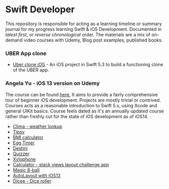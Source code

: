 # Swift Developer

This repository is responsible for acting as a learning timeline or summary journal for my progress learning Swift & iOS Development. Documented in _latest first_, or _reverse chronological_ order. The materials are a mix of on-demand video courses with Udemy, Blog post examples, published books.

### UBER App clone

- [Uber clone iOS](https://github.com/irisida/uber-clone-ios) - An iOS project in Swift 5.3 to build a functioning clone of the UBER app.

### Angela Yu - iOS 13 version on Udemy

The course can be found [here.](https://www.udemy.com/course/ios-13-app-development-bootcamp/) It aims to provide a fairly comprehensive tour of beginner iOS development. Projects are mostly trivial or contrived. Courses acts as a reasonable introduction to Swift 5.x, using Xcode and general UIKit basics. Course feels dated as it's an annually updated course rather than freshly cut for the state of iOS development as of iOS14.

- [Clima - weather lookup](https://github.com/irisida/clima-ios-weather-app)
- [Tipsy](https://github.com/irisida/tipsy-tip-calculator-ios-app)
- [BMI calculator](https://github.com/irisida/bmi-calculator-ios-app)
- [Egg Timer](https://github.com/irisida/egg-timer-ios-app)
- [Destini](https://github.com/irisida/Destini-ios13)
- [Quizzer](https://github.com/irisida/quizzler-app-ios13)
- [Xylophone](https://github.com/irisida/xylophone-avfoundation-sounds-app)
- [Calculator - stack views layout challenge app](https://github.com/irisida/calculator-layout-challenge-app-ios)
- [Magic 8-ball](https://github.com/irisida/magic-8-ball-ios13)
- [AutoLayout with iOS13](https://github.com/irisida/autolayout-ios13)
- [Dicee - Dice roller](https://github.com/irisida/dicee-ios-app)
